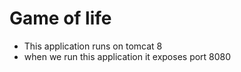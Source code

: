 # Game of life
* This application runs on tomcat 8
* when we run this application it exposes port 8080
